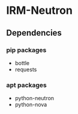 # IRM-Neutron 

## Dependencies

### pip packages

- bottle
- requests

### apt packages

- python-neutron
- python-nova


